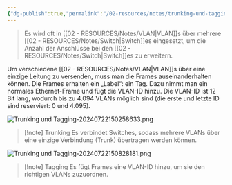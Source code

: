 ```yaml
---
{"dg-publish":true,"permalink":"/02-resources/notes/trunking-und-tagging/","tags":["netzwerk","hardware"],"updated":"2024-07-22T16:28:03.000+02:00"}
---
```


>Es wird oft in [[02 - RESOURCES/Notes/VLAN\|VLAN]]s über mehrere [[02 - RESOURCES/Notes/Switch\|Switch]]es eingesetzt, um die Anzahl der Anschlüsse bei den [[02 - RESOURCES/Notes/Switch\|Switch]]es zu erweitern.

Um verschiedene [[02 - RESOURCES/Notes/VLAN\|VLAN]]s über eine einzige Leitung zu versenden, muss man die Frames auseinanderhalten können. Die Frames erhalten ein „Label“: ein Tag. Dazu nimmt man ein normales Ethernet-Frame und fügt die VLAN-ID hinzu. Die VLAN-ID ist 12 Bit lang, wodurch bis zu 4.094 VLANs möglich sind (die erste und letzte ID sind reserviert: 0 und 4.095).


![Trunking und Tagging-20240722150258633.png](/img/user/02%20-%20RESOURCES/Files/Trunking%20und%20Tagging-20240722150258633.png)
>[!note] Trunking
> Es verbindet Switches, sodass mehrere VLANs über eine einzige Verbindung (Trunk) übertragen werden können.


![Trunking und Tagging-20240722150828181.png](/img/user/02%20-%20RESOURCES/Files/Trunking%20und%20Tagging-20240722150828181.png)
>[!note] Tagging
> Es fügt Frames eine VLAN-ID hinzu, um sie den richtigen VLANs zuzuordnen.
